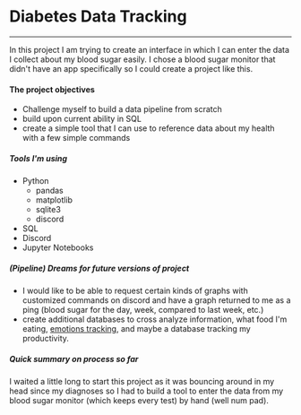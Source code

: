 # Diabetes Data Tracking
---------------------------------------------------

In this project I am trying to create an interface in which I can enter the data I collect about my blood sugar easily. I chose a blood sugar monitor that didn't have an app specifically so I could create a project like this.

#### The project objectives 

- Challenge myself to build a data pipeline from scratch
- build upon current ability in SQL
- create a simple tool that I can use to reference data about my health with a few simple commands 

##### Tools I'm using

- Python 
	+ pandas
	+ matplotlib
	+ sqlite3
	+ discord
- SQL
- Discord
- Jupyter Notebooks

##### (Pipeline) Dreams for future versions of project

- I would like to be able to request certain kinds of graphs with customized commands on discord and have a graph returned to me as a ping (blood sugar for the day, week, compared to last week, etc.)
- create additional databases to cross analyze information, what food I'm eating, [emotions tracking](https://github.com/mctopherganesh/emotions_tracking), and maybe a database tracking my productivity.


##### Quick summary on process so far

I waited a little long to start this project as it was bouncing around in my head since my diagnoses so I had to build a tool to enter the data from my blood sugar monitor (which keeps every test) by hand (well num pad). 
